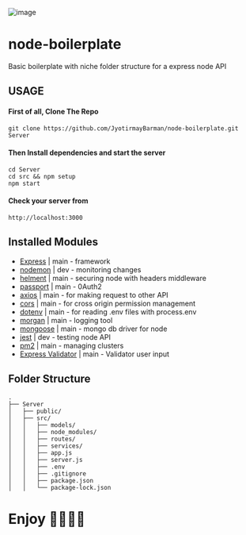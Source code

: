 ![image](https://user-images.githubusercontent.com/56916274/124358576-94f37b80-dc3e-11eb-9f04-ee3e5ba529bf.png)


# node-boilerplate
Basic boilerplate with niche folder structure for a express node API 

## USAGE
#### First of all, Clone The Repo
    git clone https://github.com/JyotirmayBarman/node-boilerplate.git Server
    
#### Then Install dependencies and start the server
    cd Server 
    cd src && npm setup
    npm start
    
#### Check your server from 
    http://localhost:3000
    

## Installed Modules 
* [Express](https://github.com/expressjs/express)   | main - framework
* [nodemon](https://github.com/remy/nodemon)        | dev - monitoring changes
* [helment](https://github.com/helmetjs/helmet)     | main - securing node with headers middleware
* [passport](http://www.passportjs.org/)            | main - 0Auth2
* [axios](https://github.com/axios/axios)           | main - for making request to other API
* [cors](https://github.com/expressjs/cors)         | main - for cross origin permission management
* [dotenv](https://github.com/motdotla/dotenv)      | main - for reading .env files with process.env
* [morgan](https://github.com/expressjs/morgan)     | main - logging tool
* [mongoose](https://mongoosejs.com/)               | main - mongo db driver for node
* [jest](https://jestjs.io/)                        | dev - testing node API
* [pm2](https://pm2.keymetrics.io/)                 | main - managing clusters
* [Express Validator](https://github.com/express-validator/express-validator)                 | main - Validator user input

## Folder Structure

    .
    ├── Server
    │   ├── public/                    
    │   ├── src/              
    │   │   ├── models/
    │   │   ├── node_modules/
    │   │   ├── routes/
    │   │   ├── services/
    │   │   ├── app.js
    │   │   ├── server.js
    │   │   ├── .env
    │   │   ├── .gitignore
    │   │   ├── package.json
    │   │   └── package-lock.json
    
# Enjoy 🤟🤟🤟🤟
